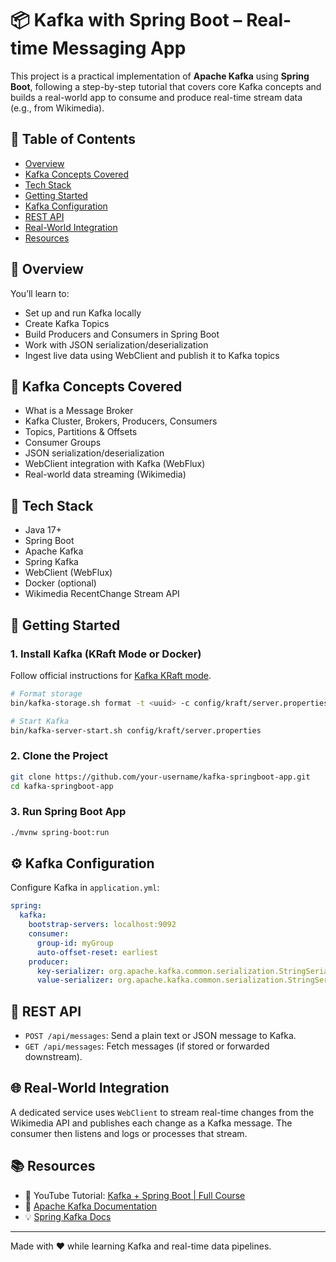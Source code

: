 # 📦 Kafka with Spring Boot – Real-time Messaging App

This project is a practical implementation of **Apache Kafka** using **Spring Boot**, following a step-by-step tutorial that covers core Kafka concepts and builds a real-world app to consume and produce real-time stream data (e.g., from Wikimedia).

## 🧭 Table of Contents
- [Overview](#overview)
- [Kafka Concepts Covered](#kafka-concepts-covered)
- [Tech Stack](#tech-stack)
- [Getting Started](#getting-started)
- [Kafka Configuration](#kafka-configuration)
- [REST API](#rest-api)
- [Real-World Integration](#real-world-integration)
- [Resources](#resources)

## 🧠 Overview

You’ll learn to:
- Set up and run Kafka locally
- Create Kafka Topics
- Build Producers and Consumers in Spring Boot
- Work with JSON serialization/deserialization
- Ingest live data using WebClient and publish it to Kafka topics

## 📘 Kafka Concepts Covered

- What is a Message Broker
- Kafka Cluster, Brokers, Producers, Consumers
- Topics, Partitions & Offsets
- Consumer Groups
- JSON serialization/deserialization
- WebClient integration with Kafka (WebFlux)
- Real-world data streaming (Wikimedia)

## 🧰 Tech Stack

- Java 17+
- Spring Boot
- Apache Kafka
- Spring Kafka
- WebClient (WebFlux)
- Docker (optional)
- Wikimedia RecentChange Stream API

## 🚀 Getting Started

### 1. Install Kafka (KRaft Mode or Docker)

Follow official instructions for [Kafka KRaft mode](https://kafka.apache.org/documentation/#kraft).

```bash
# Format storage
bin/kafka-storage.sh format -t <uuid> -c config/kraft/server.properties

# Start Kafka
bin/kafka-server-start.sh config/kraft/server.properties
```

### 2. Clone the Project

```bash
git clone https://github.com/your-username/kafka-springboot-app.git
cd kafka-springboot-app
```

### 3. Run Spring Boot App

```bash
./mvnw spring-boot:run
```

## ⚙️ Kafka Configuration

Configure Kafka in `application.yml`:

```yaml
spring:
  kafka:
    bootstrap-servers: localhost:9092
    consumer:
      group-id: myGroup
      auto-offset-reset: earliest
    producer:
      key-serializer: org.apache.kafka.common.serialization.StringSerializer
      value-serializer: org.apache.kafka.common.serialization.StringSerializer
```

## 🧾 REST API

- `POST /api/messages`: Send a plain text or JSON message to Kafka.
- `GET /api/messages`: Fetch messages (if stored or forwarded downstream).

## 🌐 Real-World Integration

A dedicated service uses `WebClient` to stream real-time changes from the Wikimedia API and publishes each change as a Kafka message. The consumer then listens and logs or processes that stream.

## 📚 Resources

- 🎥 YouTube Tutorial: [Kafka + Spring Boot | Full Course](https://www.youtube.com/watch?v=KQDTtvZMS9c)
- 📄 [Apache Kafka Documentation](https://kafka.apache.org/documentation/)
- 💡 [Spring Kafka Docs](https://spring.io/projects/spring-kafka)

---

Made with ❤️ while learning Kafka and real-time data pipelines.
